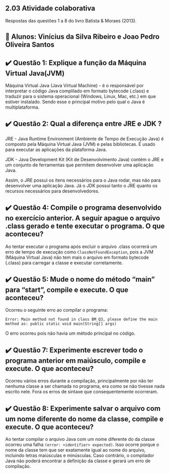 ## 2.03 Atividade colaborativa
Respostas das questões 1 a 8 do livro Batista & Moraes (2013).

## 🤝 Alunos: Vinícius da Silva Ribeiro e Joao Pedro Oliveira Santos

## ✔️ Questão 1: Explique a função da Máquina Virtual Java(JVM)

Máquina Virtual Java (Java Virtual Machine) - é o responsável por interpretar o código Java complilado em formato bytecode (.class) e traduzir para o sistema operacional (Windows, Linux, Mac, etc.) em que estiver instalado. Sendo esse o principal motivo pelo qual o Java é multiplataforma.

## ✔️ Questão 2: Qual a diferença entre JRE e JDK ?

JRE - Java Runtime Environment (Ambiente de Tempo de Execução Java) é composto pela Máquina Virtual Java (JVM) e pelas bibliotecas. É usado para executar as aplicações da plataforma Java.

JDK - Java Development Kit (Kit de Desenvolvimento Java) contém o JRE e um conjunto de ferramentas que permitem desenvolver uma aplicação Java.

Assim, o JRE possui os itens necessários para o Java rodar, mas não para desenvolver uma aplicação Java. Já o JDK possui tanto o JRE quanto os recursos necessários para desenvolvedores.

## ✔️ Questão 4: Compile o programa desenvolvido no exercício anterior. A seguir apague o arquivo .class gerado e tente executar o programa. O que aconteceu?

Ao tentar executar o programa após excluir o arquivo .class ocorrerá um erro de tempo de execução como `ClassNotFoundException`, pois a JVM (Máquina Virtual Java) não tem mais o arquivo em formato bytecode (.class) para carregar a classe e executar corretamente.

## ✔️ Questão 5: Mude o nome do método “main” para “start”, compile e execute. O que aconteceu?
Ocorreu o seguinte erro ao compilar o programa:

`Error: Main method not found in class BM_Q3, please define the main method as:
   public static void main(String[] args)`
   
O erro ocorreu pois não havia um método principal no código.

## ✔️ Questão 7: Experimente escrever todo o programa anterior em maiúsculo, compile e execute. O que aconteceu?

Ocorreu vários erros durante a compilação, principalmente por não ter nenhuma classe a ser chamada no programa, era como se não tivesse nada escrito nele. Fora os erros de sintaxe que consequentemente ocorreram.

## ✔️ Questão 8: Experimente salvar o arquivo com um nome diferente do nome da classe, compile e execute. O que aconteceu?

Ao tentar compilar o arquivo Java com um nome diferente do da classe ocorreu uma falha `(error: <identifier> expected)`. Isso ocorre porque o nome da classe tem que ser exatamente igual ao nome do arquivo, incluindo letras maiúsculas e minúsculas. Caso contrário, o compilador Java não poderá encontrar a definição da classe e gerará um erro de compilação.
